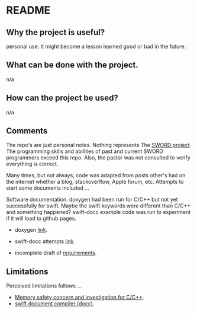 # README

## Why the project is useful? 

personal use. It might become a lesson learned good or bad in the future. 

## What can be done with the project.

n/a

## How can the project be used?

n/a

## Comments

The repo's are just personal notes. Nothing represents The [SWORD project](https://crosswire.org/svn/sword/trunk). The programming skills and abilities of past and current SWORD programmers exceed this repo. Also, the pastor was not consulted to verify everything is correct.

Many times, but not always, code was adapted from posts other's had on the internet whether a blog, stackoverflow, Apple forum, etc. Attempts to start some documents included ...

Software documentation. doxygen had been run for C/C++ but not yet successfully for swift. Maybe the swift keywords were different than C/C++ and something happened? swift-docc example code was run to experiment if it will load to github pages.
- doxygen [link](https://sword-2.github.io/html/html/index.html).
- swift-docc attempts [link](https://sword-2.github.io/docc/rpt/)


- incomplete draft of [requirements](https://sword-2.github.io/requirements/1a_des/o_des_rel.html).

## Limitations

Perceived limitations follows ...
- [Memory safety concern and investigation for C/C++](https://sword-2.github.io/added-html/cpp_segv_handler/index.html).
- [swift document compiler (docc)](https://sword-2.github.io/added-html/swift/docc.html).



